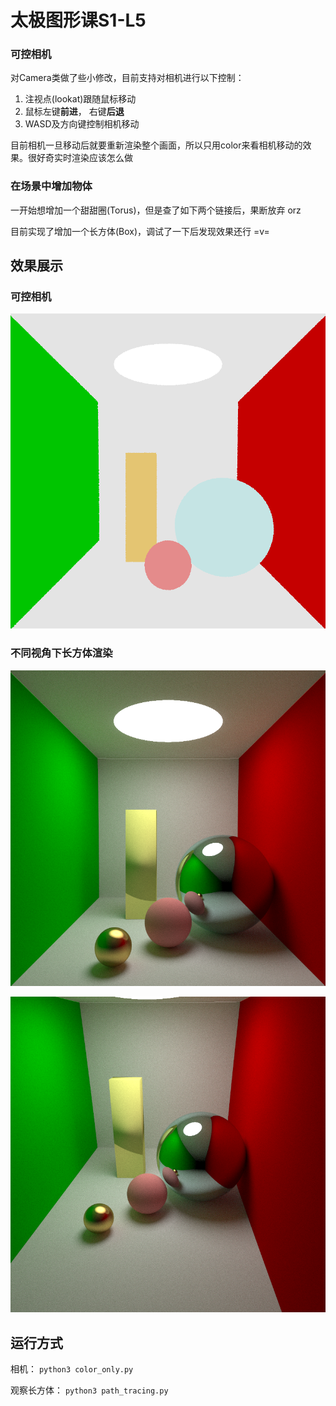# 太极图形课S1-L5
### 可控相机
对Camera类做了些小修改，目前支持对相机进行以下控制：
1. 注视点(lookat)跟随鼠标移动
2. 鼠标左键**前进**， 右键**后退**
3. WASD及方向键控制相机移动

目前相机一旦移动后就要重新渲染整个画面，所以只用color来看相机移动的效果。很好奇实时渲染应该怎么做

### 在场景中增加物体
一开始想增加一个甜甜圈(Torus)，但是查了如下两个链接后，果断放弃 orz

目前实现了增加一个长方体(Box)，调试了一下后发现效果还行 =v=

## 效果展示
### 可控相机
![Controllable Camera](./data/camera.gif)

### 不同视角下长方体渲染
![box 1](./data/raytrace-1.png)

![box 2](./data/raytrace-2.png)

## 运行方式
相机： `python3 color_only.py`

观察长方体： `python3 path_tracing.py`